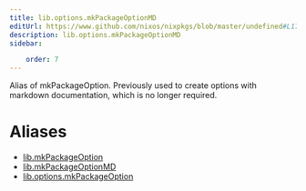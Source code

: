 ```yaml
---
title: lib.options.mkPackageOptionMD
editUrl: https://www.github.com/nixos/nixpkgs/blob/master/undefined#L174C5
description: lib.options.mkPackageOptionMD
sidebar:

    order: 7
---
```


Alias of mkPackageOption. Previously used to create options with markdown
documentation, which is no longer required.


# Aliases

- [lib.mkPackageOption](/nix-doc-comments/reference/lib/lib-mkpackageoption)
- [lib.mkPackageOptionMD](/nix-doc-comments/reference/lib/lib-mkpackageoptionmd)
- [lib.options.mkPackageOption](/nix-doc-comments/reference/lib/options/lib-options-mkpackageoption)


